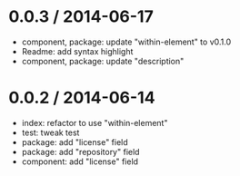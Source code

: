
0.0.3 / 2014-06-17
==================

  * component, package: update "within-element" to v0.1.0
  * Readme: add syntax highlight
  * component, package: update "description"

0.0.2 / 2014-06-14
==================

  * index: refactor to use "within-element"
  * test: tweak test
  * package: add "license" field
  * package: add "repository" field
  * component: add "license" field
